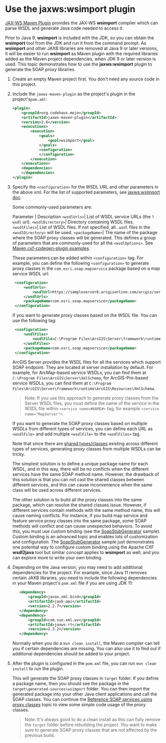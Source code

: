 # Use the jaxws:wsimport plugin

[JAX-WS Maven Plugin](https://www.mojohaus.org/jaxws-maven-plugin/) provides the JAX-WS **wsimport** compiler which can parse WSDL and generate Java code needed to access it.

Prior to Java 9, **wsimport** is included with the JDK, so you can obtain the **wsimport** tool from the JDK and run it from the command prompt. As **wsimport** and other JAXB libraries are removed at Java 9 or later versions, it will be easier to run **wsimport** as Maven plugin with the required libraries added as the Maven project dependencies, when JDK 9 or later version is used. This topic demonstrates how to use the **jaxws:wsimport** plugin to generate the SOAP proxy libraries.

1. Create an empty Maven project first. You don't need any source code in this project.
2. Include the `jaxws-maven-plugin` as the project's plugin in the project's`pom.xml`:

   ``` xml
   <plugin>
       <groupId>org.codehaus.mojo</groupId>
       <artifactId>jaxws-maven-plugin</artifactId>
       <version>2.6</version>
       <executions>
           <execution>
               <goals>
                   <goal>wsimport</goal>
               </goals>
               <configuration>
               </configuration>
           </execution>
       </executions>
       <dependencies>
       </dependencies>
   </plugin>
   ```

  3. Specify the `<configuration>` for the WSDL URL and other parameters in the above xml. For the list of supported parameters, see [jaxws:wsimport doc](https://www.mojohaus.org/jaxws-maven-plugin/wsimport-mojo.html).

     Some commonly-used parameters are:
     
     Parameter | Description
     `<wsdlUrls>`| List of WSDL service URLs (the `?wsdl` url). 
     `<wsdlDirectory>`| Directory containing WSDL files.
     `<wsdlFiles>`| List of WSDL files. If not specified, all `.wsdl` files in the `<wsdlDirectory>` will be used.
     `<packageName>`| The name of the package where the SOAP proxy classes will be generated. This defines a group of parameters that are commonly-used for all the `<wsdlOptions>`. See [Maven cxf-codegen-plugin examples](https://cxf.apache.org/docs/maven-cxf-codegen-plugin-wsdl-to-java.html).

     These parameters can be added within `<configuration>` tag. For example, you can define the following `<configuration>` to generate proxy classes in the `com.esri.soap.mapservice` package based on a map service WSDL url:
     
     ``` xml
      <configuration>
          <wsdlUrls>
              <wsdlUrl>https://sampleserver6.arcgisonline.com/arcgis/services/USA/MapServer?wsdl</wsdlUrl>
          </wsdlUrls>
          <packageName>com.esri.soap.mapservice</packageName>
      </configuration>
     ```

     If you want to generate proxy classes based on the WSDL file. You can use the following tag:

     ``` xml
      <configuration>
          <wsdlFiles>
              <wsdlFile>C:\Program Files\ArcGIS\Server\framework\runtime\ArcGIS\Resources\XmlSchema\MapServer.wsdl</wsdlFile>
          </wsdlFiles>
          <packageName>com.esri.soap.mapservice</packageName>
      </configuration>
     ```
     ArcGIS Server provides the WSDL files for all the services which support SOAP endpoint. They are located at server installation by default. For example, for ArcMap-based service WSDLs, you can find them at `C:\Program Files\ArcGIS\Server\XmlSchema`; for ArcGIS-Pro-based service WSDLs, you can find them at `C:\Program Files\ArcGIS\Server\framework\runtime\ArcGIS\Resources\XmlSchema`.
     
     > Note: If you use this approach to generate proxy classes from the Server WSDL files, you must define the name of the service in the WSDL file within `<service name=#NAME#>` tag, for example `<service name="MapServer">`.

     If you want to generate the SOAP proxy classes based on multiple WSDLs from different types of services, you can define each URL as `<wsdlFile>` and add multiple `<wsdlFile>` to the `<wsdlFiles>` tag. 
     
     Note that since there are [shared types/classes](http://resources.arcgis.com/en/help/soap/latest/#/Value_object_availability/01vp0000009m000000/) existing across different types of services, generating proxy classes from multiple WSDLs can be tricky. 
     
     The simplest solution is to define a unique package name for each WSDL, and in this way, there will be no conflicts when the different services have the same SOAP method name. However, the drawback of this solution is that you can not cast the shared classes between different services, and this can cause inconvenience when the same class will be used across different services. 
     
     The other solution is to build all the proxy classes into the same package, which can resolve the shared classes issue. However, if different services contain methods with the same method name, this will cause naming conflicts. For instance, if you build map service and feature service proxy classes into the same package, some SOAP methods will conflict and can cause unexpected behaviors. To avoid this, you must use custom binding (see the [SoapStubGenerator](../2.%20Consume%20public%20SOAP%20services/soapclientapp/SoapStubGenerator) sample). Custom binding is an advanced topic and enables lots of customization and configuration. The [SoapStubGenerator](../2.%20Consume%20public%20SOAP%20services/soapclientapp/SoapStubGenerator) sample just demonstrates one potential way to configure custom binding using the Apache CXF **wsdl2java** tool but similar concept applies to **wsimport** as well, and you can explore more to write your own binding. 

  4. Depending on the Java version, you may need to add additional dependencies for the project. For example, since Java 11 removes certain JAXB libraries, you need to include the following dependencies in your Maven project's `pom.xml` file if you are using JDK 11:

     ``` xml
        <dependency>
            <groupId>javax.xml.bind</groupId>
            <artifactId>jaxb-api</artifactId>
            <version>2.2.7</version>
        </dependency>
        <dependency>
            <groupId>com.sun.xml.ws</groupId>
            <artifactId>jaxws-rt</artifactId>
            <version>2.3.2</version>
        </dependency>
     ```
     
     Normally when you do a `mvn clean install`, the Maven compiler can tell you if certain dependencies are missing. You can also use it to find out if additional dependencies should be added to your project.

  5. After the plugin is configured in the `pom.xml` file, you can run `mvn clean install` to run the plugin. 

     This will generate the SOAP proxy classes in `target` folder. If you define a package name, then you should see the package in the `target\generated-sources\wsimport` folder. You can then import the generated package into your other Java client applications and call the SOAP classes. You can continue the [Reference SOAP services using proxy classes](3-reference-soap-service.md) topic to view some simple code usage of the proxy classes.

     > Note: It's always good to do a clean install as this can fully remove the `target` folder before rebuilding the project. You want to make sure to generate SOAP proxy classes that are not affected by the previous build. 

